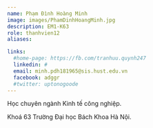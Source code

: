 ```yaml
---
name: Phạm Đình Hoàng Minh
image: images/PhamDinhHoangMinh.jpg
description: EM1-K63
role: thanhvien12
aliases:

links:
  #home-page: https://fb.com/tranhuu.quynh247
  linkedin: #
  email: minh.pdh181965@sis.hust.edu.vn
  facebook: adggr
  #twitter: uptonogoode
---
```


Học chuyên ngành Kinh tế công nghiệp.

Khoá 63 Trường Đại học Bách Khoa Hà Nội.
